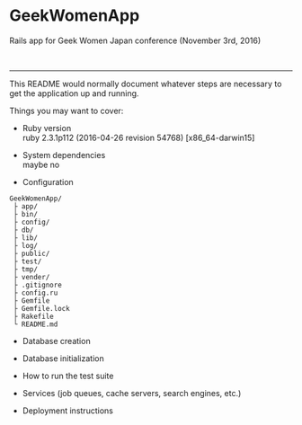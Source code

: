 # GeekWomenApp
Rails app for Geek Women Japan conference (November 3rd, 2016)

<br />

---
This README would normally document whatever steps are necessary to get the
application up and running.

Things you may want to cover:

* Ruby version  
  ruby 2.3.1p112 (2016-04-26 revision 54768) [x86_64-darwin15]

* System dependencies  
  maybe no

* Configuration
```
GeekWomenApp/
 ├ app/
 ├ bin/
 ├ config/
 ├ db/
 ├ lib/
 ├ log/
 ├ public/
 ├ test/
 ├ tmp/
 ├ vender/
 ├ .gitignore
 ├ config.ru
 ├ Gemfile
 ├ Gemfile.lock
 ├ Rakefile
 └ README.md
```

* Database creation

* Database initialization

* How to run the test suite

* Services (job queues, cache servers, search engines, etc.)

* Deployment instructions
